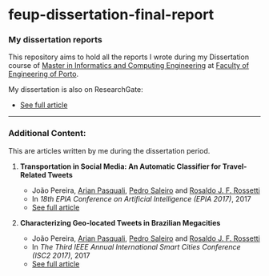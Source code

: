 # feup-dissertation-final-report
### My dissertation reports
This repository aims to hold all the reports I wrote during my Dissertation course of [Master in Informatics and Computing Engineering](https://sigarra.up.pt/feup/en/CUR_GERAL.CUR_VIEW?pv_ano_lectivo=2016&pv_curso_id=742&pv_origem=CUR) at [Faculty of Engineering of Porto](https://sigarra.up.pt/feup/en/web_page.Inicial).

My dissertation is also on ResearchGate:
   * [See full article](https://www.researchgate.net/publication/318792707_Social_Media_Text_Processing_and_Semantic_Analysis_for_Smart_Cities)

---

### Additional Content:
This are articles written by me during the dissertation period.

1. **Transportation in Social Media: An Automatic Classifier for Travel-Related Tweets**
   * João Pereira, [Arian Pasquali](https://github.com/arianpasquali), [Pedro Saleiro](https://github.com/saleiro) and [Rosaldo J. F. Rossetti](https://github.com/RJFRossetti)
   * In *18th EPIA Conference on Artificial Intelligence (EPIA 2017)*, 2017
   * [See full article](https://www.researchgate.net/publication/317659892_Transportation_in_Social_Media_An_Automatic_Classifier_for_Travel-Related_Tweets)

2. **Characterizing Geo-located Tweets in Brazilian Megacities**
   * João Pereira, [Arian Pasquali](https://github.com/arianpasquali), [Pedro Saleiro](https://github.com/saleiro) and [Rosaldo J. F. Rossetti](https://github.com/RJFRossetti)
   * In *The Third IEEE Annual International Smart Cities Conference (ISC2 2017)*, 2017
   * [See full article](https://www.researchgate.net/publication/319534543_Characterizing_Geo-located_Tweets_in_Brazilian_Megacities)
